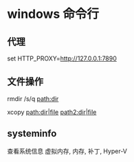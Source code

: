 # windows 命令行

## 代理

set HTTP_PROXY=http://127.0.0.1:7890

## 文件操作

rmdir /s/q <path:dir>

xcopy <path:dir|file> <path2:dir|file>

## systeminfo
查看系统信息
虚拟内存, 内存, 补丁, Hyper-V